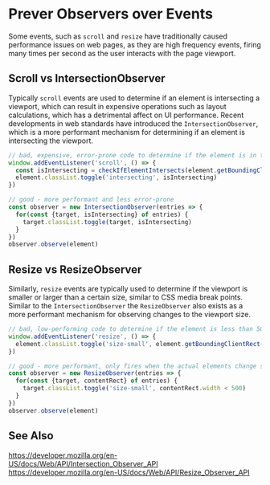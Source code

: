 # Prever Observers over Events

Some events, such as `scroll` and `resize` have traditionally caused performance issues on web pages, as they are high frequency events, firing many times per second as the user interacts with the page viewport.

## Scroll vs IntersectionObserver

Typically `scroll` events are used to determine if an element is intersecting a viewport, which can result in expensive operations such as layout calculations, which has a detrimental affect on UI performance. Recent developments in web standards have introduced the `IntersectionObserver`, which is a more performant mechanism for determining if an element is intersecting the viewport.

```js
// bad, expensive, error-prone code to determine if the element is in the viewport;
window.addEventListener('scroll', () => {
  const isIntersecting = checkIfElementIntersects(element.getBoundingClientRect(), window.innerHeight, document.clientHeight)
  element.classList.toggle('intersecting', isIntersecting)
})

// good - more performant and less error-prone
const observer = new IntersectionObserver(entries => {
  for(const {target, isIntersecting} of entries) {
    target.classList.toggle(target, isIntersecting)
  }
})
observer.observe(element)
```

## Resize vs ResizeObserver

Similarly, `resize` events are typically used to determine if the viewport is smaller or larger than a certain size, similar to CSS media break points. Similar to the `IntersectionObserver` the `ResizeObserver` also exists as a more performant mechanism for observing changes to the viewport size.

```js
// bad, low-performing code to determine if the element is less than 500px large
window.addEventListener('resize', () => {
  element.classList.toggle('size-small', element.getBoundingClientRect().width < 500)
})

// good - more performant, only fires when the actual elements change size
const observer = new ResizeObserver(entries => {
  for(const {target, contentRect} of entries) {
    target.classList.toggle('size-small', contentRect.width < 500)
  }
})
observer.observe(element)
```

## See Also

https://developer.mozilla.org/en-US/docs/Web/API/Intersection_Observer_API
https://developer.mozilla.org/en-US/docs/Web/API/Resize_Observer_API
